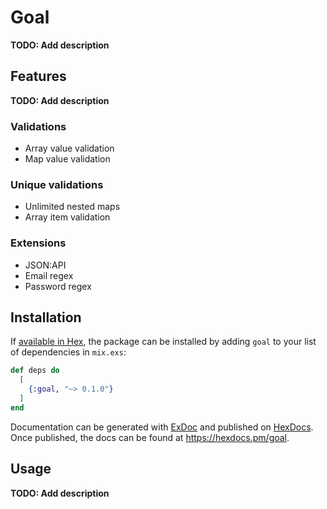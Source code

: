 # Goal

**TODO: Add description**

## Features

**TODO: Add description**

### Validations

- Array value validation
- Map value validation

### Unique validations

- Unlimited nested maps
- Array item validation

### Extensions

- JSON:API
- Email regex
- Password regex

## Installation

If [available in Hex](https://hex.pm/docs/publish), the package can be installed
by adding `goal` to your list of dependencies in `mix.exs`:

```elixir
def deps do
  [
    {:goal, "~> 0.1.0"}
  ]
end
```

Documentation can be generated with [ExDoc](https://github.com/elixir-lang/ex_doc)
and published on [HexDocs](https://hexdocs.pm). Once published, the docs can
be found at <https://hexdocs.pm/goal>.

## Usage

**TODO: Add description**
